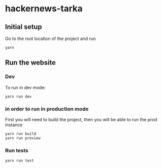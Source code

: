 # hackernews-tarka

## Initial setup
Go to the root location of the project and run
```
yarn
```

## Run the website 

### Dev
To run in dev mode:
```
yarn run dev
```

### in order to run in production mode

First you will need to build the project, then you will be able to run the prod instance
```
yarn run build
yarn run preview
```

### Run tests

```
yarn run test
```
